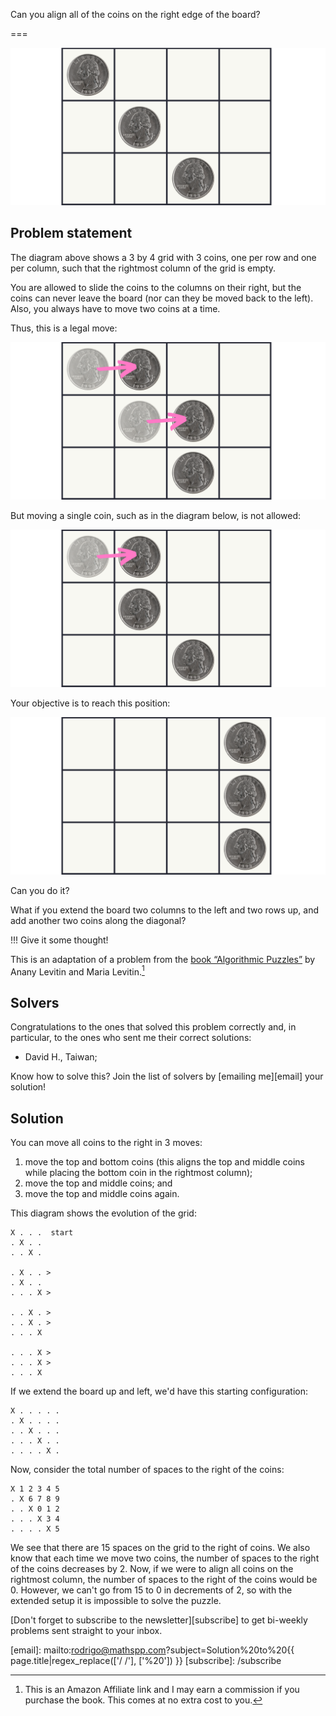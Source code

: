 Can you align all of the coins on the right edge of the board?

===


![](_setup.webp "Diagram of the coin positions for the problem.")


## Problem statement

The diagram above shows a 3 by 4 grid with 3 coins, one per row and one per column,
such that the rightmost column of the grid is empty.

You are allowed to slide the coins to the columns on their right,
but the coins can never leave the board (nor can they be moved back to the left).
Also, you always have to move two coins at a time.

Thus, this is a legal move:

!["The diagram showing an example of a legal move with some arrows."](_legal_move.webp "A legal move sliding the top two coins one slot to the right.")

But moving a single coin, such as in the diagram below, is not allowed:

!["The diagram showing an example of an illegal move."](_illegal_move.webp "An illegal move that slides only one coin to the right.")

Your objective is to reach this position:

!["The same 3 by 4 grid containing a coin per row, with all coins on the rightmost column."](_objective.webp "Target position.")

Can you do it?

What if you extend the board two columns to the left and two rows up,
and add another two coins along the diagonal?

!!! Give it some thought!

This is an adaptation of a problem from the [book “Algorithmic Puzzles”][algorithmic-puzzles-amazon] by Anany Levitin and Maria Levitin.[^1]


## Solvers

Congratulations to the ones that solved this problem correctly and, in particular, to the ones
who sent me their correct solutions:

 - David H., Taiwan;

Know how to solve this?
Join the list of solvers by [emailing me][email] your solution!


## Solution

You can move all coins to the right in 3 moves:

 1. move the top and bottom coins (this aligns the top and middle coins while placing the bottom coin in the rightmost column);
 2. move the top and middle coins; and
 3. move the top and middle coins again.

This diagram shows the evolution of the grid:

```
X . . .  start
. X . .
. . X .

. X . . >
. X . .
. . . X >

. . X . >
. . X . >
. . . X

. . . X >
. . . X >
. . . X
```

If we extend the board up and left, we'd have this starting configuration:

```
X . . . . .
. X . . . .
. . X . . .
. . . X . .
. . . . X .
```

Now, consider the total number of spaces to the right of the coins:

```
X 1 2 3 4 5
. X 6 7 8 9
. . X 0 1 2
. . . X 3 4
. . . . X 5
```

We see that there are 15 spaces on the grid to the right of coins.
We also know that each time we move two coins, the number of spaces to the right of the coins decreases by 2.
Now, if we were to align all coins on the rightmost column, the number of spaces to the right of the coins would be 0.
However, we can't go from 15 to 0 in decrements of 2, so with the extended setup it is impossible to solve the puzzle.

[^1]: This is an Amazon Affiliate link and I may earn a commission if you purchase the book. This comes at no extra cost to you.

[algorithmic-puzzles-amazon]: https://amzn.to/3NJUn5D


[Don't forget to subscribe to the newsletter][subscribe] to get bi-weekly
problems sent straight to your inbox.

[email]: mailto:rodrigo@mathspp.com?subject=Solution%20to%20{{ page.title|regex_replace(['/ /'], ['%20']) }}
[subscribe]: /subscribe
